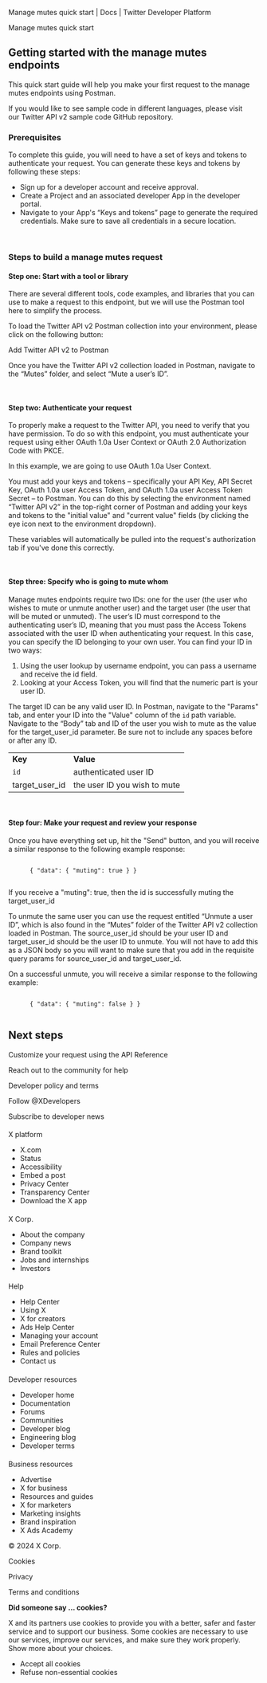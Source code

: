 



Manage mutes quick start | Docs | Twitter Developer Platform 





































































































Manage mutes quick start



Getting started with the manage mutes endpoints
-----------------------------------------------


This quick start guide will help you make your first request to the manage mutes endpoints using Postman.


If you would like to see sample code in different languages, please visit our Twitter API v2 sample code GitHub repository.











### Prerequisites


To complete this guide, you will need to have a set of keys and tokens to authenticate your request. You can generate these keys and tokens by following these steps:


* Sign up for a developer account and receive approval.
* Create a Project and an associated developer App in the developer portal.
* Navigate to your App's “Keys and tokens” page to generate the required credentials. Make sure to save all credentials in a secure location.









 
### Steps to build a manage mutes request


#### Step one: Start with a tool or library


There are several different tools, code examples, and libraries that you can use to make a request to this endpoint, but we will use the Postman tool here to simplify the process.


To load the Twitter API v2 Postman collection into your environment, please click on the following button:





Add Twitter API v2 to Postman






Once you have the Twitter API v2 collection loaded in Postman, navigate to the “Mutes” folder, and select “Mute a user’s ID”.  

 


#### Step two: Authenticate your request


To properly make a request to the Twitter API, you need to verify that you have permission. To do so with this endpoint, you must authenticate your request using either OAuth 1.0a User Context or OAuth 2.0 Authorization Code with PKCE.


In this example, we are going to use OAuth 1.0a User Context.


You must add your keys and tokens – specifically your API Key, API Secret Key, OAuth 1.0a user Access Token, and OAuth 1.0a user Access Token Secret – to Postman. You can do this by selecting the environment named “Twitter API v2” in the top-right corner of Postman and adding your keys and tokens to the "initial value" and "current value" fields (by clicking the eye icon next to the environment dropdown).


These variables will automatically be pulled into the request's authorization tab if you've done this correctly.  

 


#### Step three: Specify who is going to mute whom


Manage mutes endpoints require two IDs: one for the user (the user who wishes to mute or unmute another user) and the target user (the user that will be muted or unmuted). The user’s ID must correspond to the authenticating user’s ID, meaning that you must pass the Access Tokens associated with the user ID when authenticating your request. In this case, you can specify the ID belonging to your own user. You can find your ID in two ways:


1. Using the user lookup by username endpoint, you can pass a username and receive the id field.
2. Looking at your Access Token, you will find that the numeric part is your user ID.


The target ID can be any valid user ID. In Postman, navigate to the "Params" tab, and enter your ID into the "Value" column of the `id` path variable. Navigate to the “Body” tab and ID of the user you wish to mute as the value for the target\_user\_id parameter. Be sure not to include any spaces before or after any ID.




|  |  |
| --- | --- |
| **Key** | **Value** |
| `id` | authenticated user ID |
| target\_user\_id | the user ID you wish to mute |


 


#### Step four: Make your request and review your response


Once you have everything set up, hit the "Send" button, and you will receive a similar response to the following example response:












```

      { "data": { "muting": true } }
    
```






If you receive a "muting": true, then the id is successfully muting the target\_user\_id


To unmute the same user you can use the request entitled “Unmute a user ID”, which is also found in the “Mutes” folder of the Twitter API v2 collection loaded in Postman. The source\_user\_id should be your user ID and target\_user\_id should be the user ID to unmute. You will not have to add this as a JSON body so you will want to make sure that you add in the requisite query params for source\_user\_id and target\_user\_id.


On a successful unmute, you will receive a similar response to the following example: 












```

      { "data": { "muting": false } }
    
```










Next steps
----------






Customize your request using the API Reference


Reach out to the community for help



















Developer policy and terms


Follow @XDevelopers


Subscribe to developer news












#### 
 X platform


* X.com
* Status
* Accessibility
* Embed a post
* Privacy Center
* Transparency Center
* Download the X app




#### 
 X Corp.


* About the company
* Company news
* Brand toolkit
* Jobs and internships
* Investors




#### 
 Help


* Help Center
* Using X
* X for creators
* Ads Help Center
* Managing your account
* Email Preference Center
* Rules and policies
* Contact us




#### 
 Developer resources


* Developer home
* Documentation
* Forums
* Communities
* Developer blog
* Engineering blog
* Developer terms




#### 
 Business resources


* Advertise
* X for business
* Resources and guides
* X for marketers
* Marketing insights
* Brand inspiration
* X Ads Academy









 © 2024 X Corp.
 


Cookies


Privacy


Terms and conditions






















**Did someone say … cookies?**  
  


 X and its partners use cookies to provide you with a better, safer and
 faster service and to support our business. Some cookies are necessary to use
 our services, improve our services, and make sure they work properly.
 Show more about your choices.


 




* Accept all cookies
* Refuse non-essential cookies















